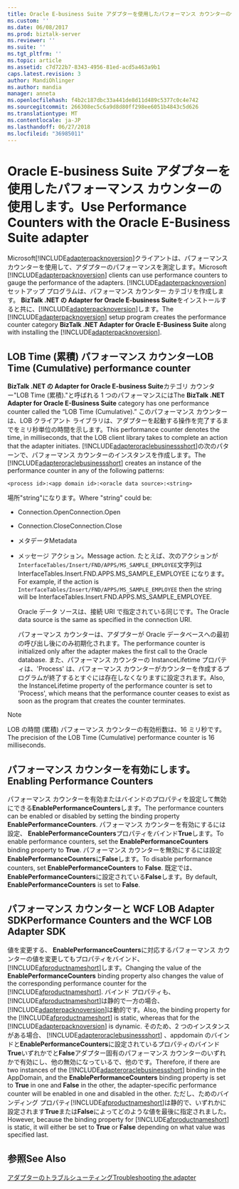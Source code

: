 ```yaml
---
title: Oracle E-business Suite アダプターを使用したパフォーマンス カウンターの使用 |Microsoft Docs
ms.custom: ''
ms.date: 06/08/2017
ms.prod: biztalk-server
ms.reviewer: ''
ms.suite: ''
ms.tgt_pltfrm: ''
ms.topic: article
ms.assetid: c7d722b7-8343-4956-81ed-acd5a463a9b1
caps.latest.revision: 3
author: MandiOhlinger
ms.author: mandia
manager: anneta
ms.openlocfilehash: f4b2c187dbc33a441de8d11d489c5377c0c4e742
ms.sourcegitcommit: 266308ec5c6a9d8d80ff298ee6051b4843c5d626
ms.translationtype: MT
ms.contentlocale: ja-JP
ms.lasthandoff: 06/27/2018
ms.locfileid: "36985011"
---
```

# <a name="use-performance-counters-with-the-oracle-e-business-suite-adapter"></a><span data-ttu-id="f33c6-102">Oracle E-business Suite アダプターを使用したパフォーマンス カウンターの使用します。</span><span class="sxs-lookup"><span data-stu-id="f33c6-102">Use Performance Counters with the Oracle E-Business Suite adapter</span></span>
<span data-ttu-id="f33c6-103">Microsoft[!INCLUDE[adapterpacknoversion](../../includes/adapterpacknoversion-md.md)]クライアントは、パフォーマンス カウンターを使用して、アダプターのパフォーマンスを測定します。</span><span class="sxs-lookup"><span data-stu-id="f33c6-103">Microsoft [!INCLUDE[adapterpacknoversion](../../includes/adapterpacknoversion-md.md)] clients can use performance counters to gauge the performance of the adapters.</span></span> <span data-ttu-id="f33c6-104">[!INCLUDE[adapterpacknoversion](../../includes/adapterpacknoversion-md.md)]セットアップ プログラムは、パフォーマンス カウンター カテゴリを作成します。 **BizTalk .NET の Adapter for Oracle E-business Suite**をインストールすると共に、[!INCLUDE[adapterpacknoversion](../../includes/adapterpacknoversion-md.md)]します。</span><span class="sxs-lookup"><span data-stu-id="f33c6-104">The [!INCLUDE[adapterpacknoversion](../../includes/adapterpacknoversion-md.md)] setup program creates the performance counter category **BizTalk .NET Adapter for Oracle E-Business Suite** along with installing the [!INCLUDE[adapterpacknoversion](../../includes/adapterpacknoversion-md.md)].</span></span>  
  
## <a name="lob-time-cumulative-performance-counter"></a><span data-ttu-id="f33c6-105">LOB Time (累積) パフォーマンス カウンター</span><span class="sxs-lookup"><span data-stu-id="f33c6-105">LOB Time (Cumulative) performance counter</span></span>  
 <span data-ttu-id="f33c6-106">**BizTalk .NET の Adapter for Oracle E-business Suite**カテゴリ カウンター"LOB Time (累積)."と呼ばれる 1 つのパフォーマンスには</span><span class="sxs-lookup"><span data-stu-id="f33c6-106">The **BizTalk .NET Adapter for Oracle E-Business Suite** category has one performance counter called the “LOB Time (Cumulative).”</span></span> <span data-ttu-id="f33c6-107">このパフォーマンス カウンターは、LOB クライアント ライブラリは、アダプターを起動する操作を完了するまでをミリ秒単位の時間を示します。</span><span class="sxs-lookup"><span data-stu-id="f33c6-107">This performance counter denotes the time, in milliseconds, that the LOB client library takes to complete an action that the adapter initiates.</span></span> <span data-ttu-id="f33c6-108">[!INCLUDE[adapteroraclebusinessshort](../../includes/adapteroraclebusinessshort-md.md)]の次のパターンで、パフォーマンス カウンターのインスタンスを作成します。</span><span class="sxs-lookup"><span data-stu-id="f33c6-108">The [!INCLUDE[adapteroraclebusinessshort](../../includes/adapteroraclebusinessshort-md.md)] creates an instance of the performance counter in any of the following patterns:</span></span>  
  
```  
<process id>:<app domain id>:<oracle data source>:<string>  
```  
  
 <span data-ttu-id="f33c6-109">場所"string"になります。</span><span class="sxs-lookup"><span data-stu-id="f33c6-109">Where "string" could be:</span></span>  
  
- <span data-ttu-id="f33c6-110">Connection.Open</span><span class="sxs-lookup"><span data-stu-id="f33c6-110">Connection.Open</span></span>  
  
- <span data-ttu-id="f33c6-111">Connection.Close</span><span class="sxs-lookup"><span data-stu-id="f33c6-111">Connection.Close</span></span>  
  
- <span data-ttu-id="f33c6-112">メタデータ</span><span class="sxs-lookup"><span data-stu-id="f33c6-112">Metadata</span></span>  
  
- <span data-ttu-id="f33c6-113">メッセージ アクション。</span><span class="sxs-lookup"><span data-stu-id="f33c6-113">Message action.</span></span> <span data-ttu-id="f33c6-114">たとえば、次のアクションが`InterfaceTables/Insert/FND/APPS/MS_SAMPLE_EMPLOYEE`文字列は InterfaceTables.Insert.FND.APPS.MS_SAMPLE_EMPLOYEE になります。</span><span class="sxs-lookup"><span data-stu-id="f33c6-114">For example, if the action is `InterfaceTables/Insert/FND/APPS/MS_SAMPLE_EMPLOYEE` then the string will be InterfaceTables.Insert.FND.APPS.MS_SAMPLE_EMPLOYEE.</span></span>  
  
  <span data-ttu-id="f33c6-115">Oracle データ ソースは、接続 URI で指定されている同じです。</span><span class="sxs-lookup"><span data-stu-id="f33c6-115">The Oracle data source is the same as specified in the connection URI.</span></span>  
  
  <span data-ttu-id="f33c6-116">パフォーマンス カウンターは、アダプターが Oracle データベースへの最初の呼び出し後にのみ初期化されます。</span><span class="sxs-lookup"><span data-stu-id="f33c6-116">The performance counter is initialized only after the adapter makes the first call to the Oracle database.</span></span> <span data-ttu-id="f33c6-117">また、パフォーマンス カウンターの InstanceLifetime プロパティは、'Process' は、パフォーマンス カウンターがカウンターを作成するプログラムが終了するとすぐには存在しなくなりますに設定されます。</span><span class="sxs-lookup"><span data-stu-id="f33c6-117">Also, the InstanceLifetime property of the performance counter is set to 'Process', which means that the performance counter ceases to exist as soon as the program that creates the counter terminates.</span></span> 
  
> [!NOTE]
>  <span data-ttu-id="f33c6-118">LOB の時間 (累積) パフォーマンス カウンターの有効桁数は、16 ミリ秒です。</span><span class="sxs-lookup"><span data-stu-id="f33c6-118">The precision of the LOB Time (Cumulative) performance counter is 16 milliseconds.</span></span>  
  
## <a name="enabling-performance-counters"></a><span data-ttu-id="f33c6-119">パフォーマンス カウンターを有効にします。</span><span class="sxs-lookup"><span data-stu-id="f33c6-119">Enabling Performance Counters</span></span>  
 <span data-ttu-id="f33c6-120">パフォーマンス カウンターを有効またはバインドのプロパティを設定して無効にできる**EnablePerformanceCounters**します。</span><span class="sxs-lookup"><span data-stu-id="f33c6-120">The performance counters can be enabled or disabled by setting the binding property **EnablePerformanceCounters**.</span></span> <span data-ttu-id="f33c6-121">パフォーマンス カウンターを有効にするには設定、 **EnablePerformanceCounters**プロパティをバインド**True**します。</span><span class="sxs-lookup"><span data-stu-id="f33c6-121">To enable performance counters, set the **EnablePerformanceCounters** binding property to **True**.</span></span> <span data-ttu-id="f33c6-122">パフォーマンス カウンターを無効にするには設定**EnablePerformanceCounters**に**False**します。</span><span class="sxs-lookup"><span data-stu-id="f33c6-122">To disable performance counters, set **EnablePerformanceCounters** to **False**.</span></span> <span data-ttu-id="f33c6-123">既定では、 **EnablePerformanceCounters**に設定されている**False**します。</span><span class="sxs-lookup"><span data-stu-id="f33c6-123">By default, **EnablePerformanceCounters** is set to **False**.</span></span>  
  
## <a name="performance-counters-and-the-wcf-lob-adapter-sdk"></a><span data-ttu-id="f33c6-124">パフォーマンス カウンターと WCF LOB Adapter SDK</span><span class="sxs-lookup"><span data-stu-id="f33c6-124">Performance Counters and the WCF LOB Adapter SDK</span></span>  
 <span data-ttu-id="f33c6-125">値を変更する、 **EnablePerformanceCounters**に対応するパフォーマンス カウンターの値を変更してもプロパティをバインド、[!INCLUDE[afproductnameshort](../../includes/afproductnameshort-md.md)]します。</span><span class="sxs-lookup"><span data-stu-id="f33c6-125">Changing the value of the **EnablePerformanceCounters** binding property also changes the value of the corresponding performance counter for the [!INCLUDE[afproductnameshort](../../includes/afproductnameshort-md.md)].</span></span> <span data-ttu-id="f33c6-126">バインド プロパティも、[!INCLUDE[afproductnameshort](../../includes/afproductnameshort-md.md)]は静的で一方の場合、[!INCLUDE[adapterpacknoversion](../../includes/adapterpacknoversion-md.md)]は動的です。</span><span class="sxs-lookup"><span data-stu-id="f33c6-126">Also, the binding property for the [!INCLUDE[afproductnameshort](../../includes/afproductnameshort-md.md)] is static, whereas that for the [!INCLUDE[adapterpacknoversion](../../includes/adapterpacknoversion-md.md)] is dynamic.</span></span> <span data-ttu-id="f33c6-127">そのため、2 つのインスタンスがある場合、 [!INCLUDE[adapteroraclebusinessshort](../../includes/adapteroraclebusinessshort-md.md)] 、appdomain のバインドと**EnablePerformanceCounters**に設定されているプロパティのバインド**True**いずれかでと**False**アダプター固有のパフォーマンス カウンターのいずれかで有効にし、他の無効になっているで、他のです。</span><span class="sxs-lookup"><span data-stu-id="f33c6-127">Therefore, if there are two instances of the [!INCLUDE[adapteroraclebusinessshort](../../includes/adapteroraclebusinessshort-md.md)] binding in the AppDomain, and the **EnablePerformanceCounters** binding property is set to **True** in one and **False** in the other, the adapter-specific performance counter will be enabled in one and disabled in the other.</span></span> <span data-ttu-id="f33c6-128">ただし、ためのバインディング プロパティ[!INCLUDE[afproductnameshort](../../includes/afproductnameshort-md.md)]は静的で、いずれかに設定されます**True**または**False**によってどのような値を最後に指定されました。</span><span class="sxs-lookup"><span data-stu-id="f33c6-128">However, because the binding property for [!INCLUDE[afproductnameshort](../../includes/afproductnameshort-md.md)] is static, it will either be set to **True** or **False** depending on what value was specified last.</span></span>  
  
## <a name="see-also"></a><span data-ttu-id="f33c6-129">参照</span><span class="sxs-lookup"><span data-stu-id="f33c6-129">See Also</span></span>  
[<span data-ttu-id="f33c6-130">アダプターのトラブルシューティング</span><span class="sxs-lookup"><span data-stu-id="f33c6-130">Troubleshooting the adapter</span></span>](../../adapters-and-accelerators/adapter-oracle-ebs/troubleshooting-the-oracle-ebs-adapter.md)